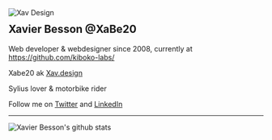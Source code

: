 <img align="left" alt="Xav Design" src="http://www.xavdesign.com/wp-content/themes/xavdesign/img/logo-xavdesign-com.jpg" />

## Xavier Besson @XaBe20

Web developer & webdesigner since 2008, currently at https://github.com/kiboko-labs/

Xabe20 ak [Xav.design](http://xav.design/)

Sylius lover & motorbike rider

Follow me on [Twitter](https://twitter.com/xabe20) and [LinkedIn](https://www.linkedin.com/in/xbesson/)


<hr />

<img alt="Xavier Besson's github stats" src="https://github-readme-stats.vercel.app/api?username=xabe20&count_private=1&show_icons=true" />
